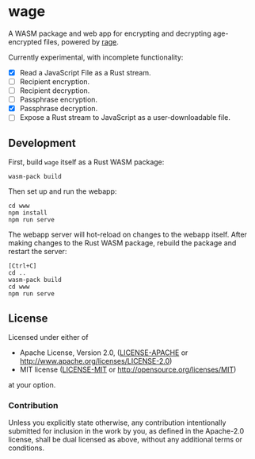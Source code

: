 # wage

A WASM package and web app for encrypting and decrypting age-encrypted files,
powered by [rage](https://github.com/str4d/rage).

Currently experimental, with incomplete functionality:

- [x] Read a JavaScript File as a Rust stream.
- [ ] Recipient encryption.
- [ ] Recipient decryption.
- [ ] Passphrase encryption.
- [x] Passphrase decryption.
- [ ] Expose a Rust stream to JavaScript as a user-downloadable file.

## Development

First, build `wage` itself as a Rust WASM package:
```
wasm-pack build
```

Then set up and run the webapp:
```
cd www
npm install
npm run serve
```

The webapp server will hot-reload on changes to the webapp itself. After
making changes to the Rust WASM package, rebuild the package and restart
the server:
```
[Ctrl+C]
cd ..
wasm-pack build
cd www
npm run serve
```

## License

Licensed under either of

* Apache License, Version 2.0, ([LICENSE-APACHE](LICENSE-APACHE) or http://www.apache.org/licenses/LICENSE-2.0)
* MIT license ([LICENSE-MIT](LICENSE-MIT) or http://opensource.org/licenses/MIT)

at your option.

### Contribution

Unless you explicitly state otherwise, any contribution intentionally
submitted for inclusion in the work by you, as defined in the Apache-2.0
license, shall be dual licensed as above, without any additional terms or
conditions.

